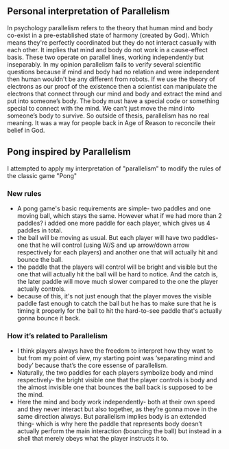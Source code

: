 ## Personal interpretation of Parallelism
In psychology parallelism refers to the theory that human mind and body co-exist in a pre-established state of harmony (created by God). Which means they're perfectly coordinated but they do not interact casually with each other. It implies that mind and body do not work in a cause-effect basis. These two operate on parallel lines, working independently but inseparably. 
In my opinion parallelism fails to verify several scientific questions because if mind and body had no relation and were independent then human wouldn't be any different from robots. If we use the theory of electrons as our proof of the existence then a scientist can manipulate the electrons that connect through our mind and body and extract the mind and put into someone’s body. The body must have a special code or something special to connect with the mind. We can’t just move the mind into someone’s body to survive.
So outside of thesis, parallelism has no real meaning. It was a way for people back in Age of Reason to reconcile their belief in God. 


## Pong inspired by Parallelism 
I attempted to apply my interpretation of "parallelism" to modify the rules of the classic game "Pong"

### New rules
- A pong game's basic requirements are simple- two paddles and one moving ball, which stays the same. However what if we had more than 2 paddles?  i added one more paddle for each player, which gives us 4 paddles in total.
- the ball will be moving as usual. But each player will have two paddles- one that he will control (using W/S and up arrow/down arrow respectively for each players) and another one that will actually hit and bounce the ball.
- the paddle that the players will control will be bright and visible but the one that will actually hit the ball will be hard to notice. And the catch is, the later paddle will move much slower compared to the one the player actually controls.
- because of this, it's not just enough that the player moves the visible paddle fast enough to catch the ball but he has to make sure that he is timing it properly for the ball to hit the hard-to-see paddle that's actually gonna bounce it back.

### How it’s related to Parallelism
- I think players always have the freedom to interpret how they want to but from my point of view, my starting point was ‘separating mind and body’ because that’s the core essense of parallelism.
- Naturally, the two paddles for each players symbolize body and mind respectively- the bright visible one that the player controls is body and the almost invisible one that bounces the ball back is supposed to be the mind.
- Here the mind and body work independently- both at their own speed and they never interact but also together, as they’re gonna move in the same direction always. But parallelism implies body is an extended thing- which is why here the paddle that represents body doesn’t actually perform the main interaction (bouncing the ball) but instead in a shell that merely obeys what the player instructs it to.

